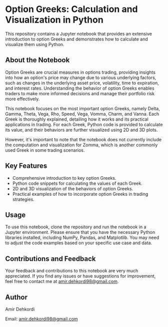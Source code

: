 # Option Greeks: Calculation and Visualization in Python

This repository contains a Jupyter notebook that provides an extensive introduction to option Greeks and demonstrates how to calculate and visualize them using Python.

## About the Notebook

Option Greeks are crucial measures in options trading, providing insights into how an option's price may change due to various underlying factors, such as changes in the underlying asset price, volatility, time to expiration, and interest rates. Understanding the behavior of option Greeks enables traders to make more informed decisions and manage their portfolio risk more effectively.

This notebook focuses on the most important option Greeks, namely Delta, Gamma, Theta, Vega, Rho, Speed, Vega, Vomma, Charm, and Vanna. Each Greek is thoroughly explained, detailing how it works and its practical applications in trading. For each Greek, Python code is provided to calculate its value, and their behaviors are further visualized using 2D and 3D plots.

However, it's important to note that the notebook does not currently include the computation and visualization for Zomma, which is another commonly used Greek in some trading scenarios.

## Key Features

- Comprehensive introduction to key option Greeks.
- Python code snippets for calculating the values of each Greek.
- 2D and 3D visualization of the behaviors of option Greeks.
- Practical examples of how to incorporate option Greeks in trading strategies.

## Usage

To use this notebook, clone the repository and run the notebook in a Jupyter environment. Please ensure that you have the necessary Python libraries installed, including NumPy, Pandas, and Matplotlib. You may need to adjust the code examples based on your specific use case and data.

## Contributions and Feedback

Your feedback and contributions to this notebook are very much appreciated. If you find any issues or have suggestions for improvement, feel free to contact me at amir.dehkordi98@gmail.com.

## Author

Amir Dehkordi

Email: amir.dehkordi98@gmail.com
